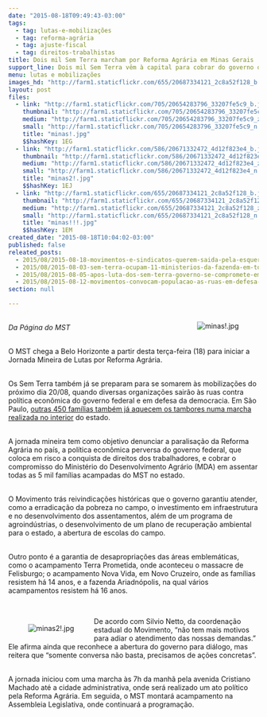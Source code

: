 ```yaml
---
date: "2015-08-18T09:49:43-03:00"
tags:
  - tag: lutas-e-mobilizações
  - tag: reforma-agrária
  - tag: ajuste-fiscal
  - tag: direitos-trabalhistas
title: Dois mil Sem Terra marcham por Reforma Agrária em Minas Gerais
support_line: ​Dois mil Sem Terra vêm à capital para cobrar do governo os compromissos assumidos com os camponeses mineiros.
menu: lutas e mobilizações
images_hd: "http://farm1.staticflickr.com/655/20687334121_2c8a52f128_b.jpg"
layout: post
files:
  - link: "http://farm1.staticflickr.com/705/20654283796_33207fe5c9_b.jpg"
    thumbnail: "http://farm1.staticflickr.com/705/20654283796_33207fe5c9_t.jpg"
    medium: "http://farm1.staticflickr.com/705/20654283796_33207fe5c9_z.jpg"
    small: "http://farm1.staticflickr.com/705/20654283796_33207fe5c9_n.jpg"
    title: "minas!.jpg"
    $$hashKey: 1EG
  - link: "http://farm1.staticflickr.com/586/20671332472_4d12f823e4_b.jpg"
    thumbnail: "http://farm1.staticflickr.com/586/20671332472_4d12f823e4_t.jpg"
    medium: "http://farm1.staticflickr.com/586/20671332472_4d12f823e4_z.jpg"
    small: "http://farm1.staticflickr.com/586/20671332472_4d12f823e4_n.jpg"
    title: "minas2!.jpg"
    $$hashKey: 1EJ
  - link: "http://farm1.staticflickr.com/655/20687334121_2c8a52f128_b.jpg"
    thumbnail: "http://farm1.staticflickr.com/655/20687334121_2c8a52f128_t.jpg"
    medium: "http://farm1.staticflickr.com/655/20687334121_2c8a52f128_z.jpg"
    small: "http://farm1.staticflickr.com/655/20687334121_2c8a52f128_n.jpg"
    title: "minas!!!.jpg"
    $$hashKey: 1EM
created_date: "2015-08-18T10:04:02-03:00"
published: false
releated_posts:
  - 2015/08/2015-08-18-movimentos-e-sindicatos-querem-saida-pela-esquerda-para-crise-politica-e-economica.md
  - 2015/08/2015-08-03-sem-terra-ocupam-11-ministerios-da-fazenda-em-todo-o-pais.md
  - 2015/08/2015-08-05-apos-luta-dos-sem-terra-governo-se-compromete-em-recompor-orcamento-da-reforma-agraria.md
  - 2015/08/2015-08-12-movimentos-convocam-populacao-as-ruas-em-defesa-dos-direitos-sociais.md
section: null

---
```

<figure class="image" style="float:right"><img alt="minas!.jpg" src="http://farm1.staticflickr.com/705/20654283796_33207fe5c9_b.jpg" />
<figcaption></figcaption>
</figure>

<p><br />
<em>Da P&aacute;gina do MST</em></p>

<p><br />
O MST chega a Belo Horizonte a partir desta ter&ccedil;a-feira (18)&nbsp;para iniciar a Jornada Mineira de Lutas por Reforma Agr&aacute;ria.</p>

<p><br />
Os Sem Terra tamb&eacute;m j&aacute; se preparam para se somarem &agrave;s mobiliza&ccedil;&otilde;es do pr&oacute;ximo dia 20/08, quando diversas organiza&ccedil;&otilde;es sair&atilde;o &agrave;s ruas contra pol&iacute;tica econ&ocirc;mica do governo federal e em defesa da democracia.&nbsp;Em S&atilde;o Paulo, <a href="http://www.mst.org.br/2015/08/18/sem-terra-marcham-por-reforma-agraria-no-interior-de-sao-paulo.html" target="_blank">outras 450 fam&iacute;lias tamb&eacute;m j&aacute; aquecem os tambores numa marcha realizada no interior</a>&nbsp;do estado.</p>

<p><br />
A jornada mineira tem como objetivo denunciar a paralisa&ccedil;&atilde;o da Reforma Agr&aacute;ria no pa&iacute;s, a pol&iacute;tica econ&ocirc;mica perversa do governo federal, que coloca em risco a conquista de direitos dos trabalhadores, e cobrar o compromisso do Minist&eacute;rio do Desenvolvimento Agr&aacute;rio (MDA) em assentar todas as 5 mil fam&iacute;lias acampadas do MST no estado.</p>

<p><br />
O Movimento tr&aacute;s reivindica&ccedil;&otilde;es hist&oacute;ricas que o governo garantiu atender, como a erradica&ccedil;&atilde;o da pobreza no campo, o investimento em infraestrutura e no desenvolvimento dos assentamentos, al&eacute;m de um programa de agroind&uacute;strias, o desenvolvimento de um plano de recupera&ccedil;&atilde;o ambiental para o estado, a abertura de escolas do campo.</p>

<p><br />
Outro ponto &eacute;&nbsp;a garantia de desapropria&ccedil;&otilde;es das &aacute;reas emblem&aacute;ticas, como o&nbsp;acampamento Terra Prometida, onde aconteceu o massacre de Felisburgo; o acampamento Nova Vida, em Novo Cruzeiro, onde as fam&iacute;lias resistem h&aacute; 14 anos, e a fazenda Ariadn&oacute;polis, na qual v&aacute;rios acampamentos resistem h&aacute; 16 anos.</p>

<p>&nbsp;</p>

<figure class="image" style="float:left"><img alt="minas2!.jpg" src="http://farm1.staticflickr.com/586/20671332472_4d12f823e4_b.jpg" />
<figcaption></figcaption>
</figure>

<p>De acordo com Silvio Netto, da coordena&ccedil;&atilde;o estadual do Movimento, &ldquo;n&atilde;o tem mais motivos para adiar o atendimento das nossas demandas.&rdquo; Ele afirma ainda que reconhece a abertura do governo para di&aacute;logo, mas reitera que &ldquo;somente conversa n&atilde;o basta, precisamos de a&ccedil;&otilde;es concretas&rdquo;.</p>

<p><br />
A jornada iniciou com uma marcha &agrave;s 7h&nbsp;da manh&atilde;&nbsp;pela avenida Cristiano Machado at&eacute; a cidade administrativa, onde ser&aacute; realizado um ato pol&iacute;tico pela Reforma Agr&aacute;ria. Em seguida, o MST montar&aacute; acampamento na Assembleia Legislativa, onde continuar&aacute; a programa&ccedil;&atilde;o.</p>
